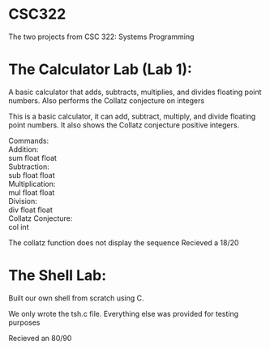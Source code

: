 # CSC322
The two projects from CSC 322: Systems Programming

# The Calculator Lab (Lab 1):
A basic calculator that adds, subtracts, multiplies, and divides floating point numbers. Also performs the Collatz conjecture on integers

This is a basic calculator, it can add, subtract, multiply, and divide floating point numbers. It also shows the Collatz conjecture positive integers.

Commands:\
Addition:\
	sum float float\
Subtraction:\
	sub float float\
Multiplication:\
	mul float float\
Division:\
	div float float\
Collatz Conjecture:\
	col int 

The collatz function does not display the sequence Recieved a 18/20

# The Shell Lab:
Built our own shell from scratch using C.

We only wrote the tsh.c file. Everything else was provided for testing purposes

Recieved an 80/90
